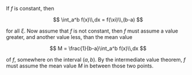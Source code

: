 If $f$ is constant, then 

$$
\int_a^b f(x)\\,dx = f(\xi)\\,(b-a) 
$$

for all $\xi$. Now assume that $f$ is not constant, then $f$ must assume 
a value greater, and another value less, than the mean value

$$
M = \frac{1}{b-a}\int_a^b f(x)\\,dx
$$

of $f$, somewhere on the interval $(a,b)$. By the intermediate value theorem, 
$f$ must assume the mean value $M$ in between those two points.

